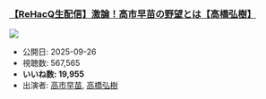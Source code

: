 ### [【ReHacQ生配信】激論！高市早苗の野望とは【高橋弘樹】](https://www.youtube.com/watch?v=gvhsrihOCrc)
[![](https://img.youtube.com/vi/gvhsrihOCrc/sddefault.jpg)](https://www.youtube.com/watch?v=gvhsrihOCrc)
-   公開日: 2025-09-26
-   視聴数: 567,565
-   **いいね数: 19,955**
-   出演者: [高市早苗](/rehacq_fan/people/高市早苗 "wikilink"), [高橋弘樹](/rehacq_fan/people/高橋弘樹 "wikilink")
